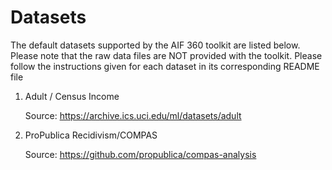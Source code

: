 # Datasets

The default datasets supported by the AIF 360 toolkit are listed below. Please note that the raw data files are NOT provided with the toolkit. Please follow the instructions given for each dataset in its corresponding README file


1. Adult / Census Income 

   Source: <a href="https://archive.ics.uci.edu/ml/datasets/adult">https://archive.ics.uci.edu/ml/datasets/adult</a>


2. ProPublica Recidivism/COMPAS 

   Source: <a href="https://github.com/propublica/compas-analysis">https://github.com/propublica/compas-analysis</a>




